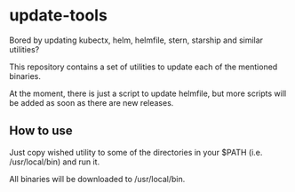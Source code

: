 # update-tools

Bored by updating kubectx, helm, helmfile, stern, starship and similar utilities?

This repository contains a set of utilities to update each of the mentioned binaries.

At the moment, there is just a script to update helmfile, but more scripts will be added as soon as there are new releases.

## How to use

Just copy wished utility to some of the directories in your $PATH (i.e. /usr/local/bin) and run it.

All binaries will be downloaded to /usr/local/bin.
